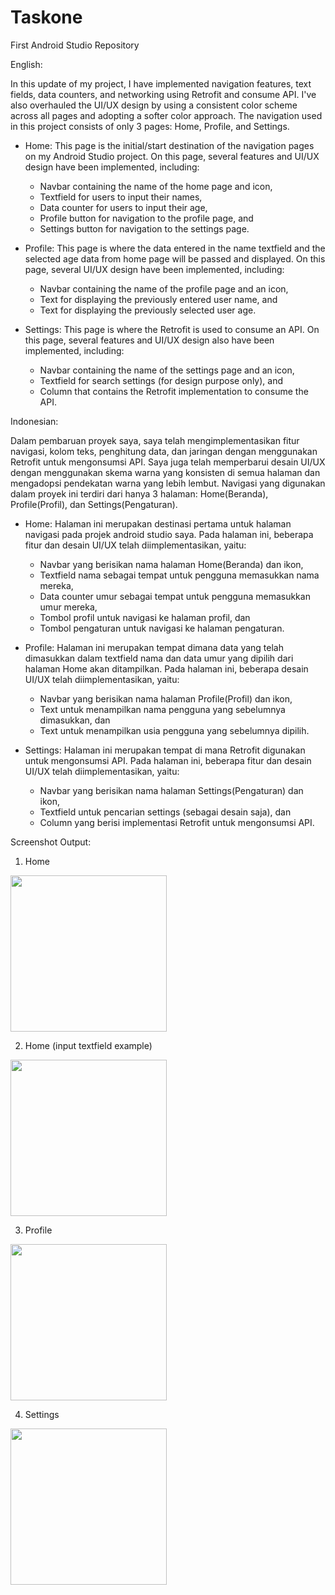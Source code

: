 # Taskone
First Android Studio Repository

English:

In this update of my project, I have implemented navigation features, text fields, data counters, and networking using Retrofit and consume API. I've also overhauled the UI/UX design by using a consistent color scheme across all pages and adopting a softer color approach. The navigation used in this project consists of only 3 pages: Home, Profile, and Settings.
-  Home: This page is the initial/start destination of the navigation pages on my Android Studio project. On this page, several features and UI/UX design have been implemented, including:
    -  Navbar containing the name of the home page and icon,
    -  Textfield for users to input their names,
    -  Data counter for users to input their age,
    -  Profile button for navigation to the profile page, and
    -  Settings button for navigation to the settings page.

-  Profile: This page is where the data entered in the name textfield and the selected age data from home page will be passed and displayed. On this page, several UI/UX design have been implemented, including:
    -  Navbar containing the name of the profile page and an icon,
    -  Text for displaying the previously entered user name, and
    -  Text for displaying the previously selected user age.

-  Settings: This page is where the Retrofit is used to consume an API. On this page, several features and UI/UX design also have been implemented, including:
    -  Navbar containing the name of the settings page and an icon,
    -  Textfield for search settings (for design purpose only), and
    -  Column that contains the Retrofit implementation to consume the API.


Indonesian:

Dalam pembaruan proyek saya, saya telah mengimplementasikan fitur navigasi, kolom teks, penghitung data, dan jaringan dengan menggunakan Retrofit untuk mengonsumsi API. Saya juga telah memperbarui desain UI/UX dengan menggunakan skema warna yang konsisten di semua halaman dan mengadopsi pendekatan warna yang lebih lembut. Navigasi yang digunakan dalam proyek ini terdiri dari hanya 3 halaman: Home(Beranda), Profile(Profil), dan Settings(Pengaturan).
-  Home: Halaman ini merupakan destinasi pertama untuk halaman navigasi pada projek android studio saya. Pada halaman ini, beberapa fitur dan desain UI/UX telah diimplementasikan, yaitu:
    -  Navbar yang berisikan nama halaman Home(Beranda) dan ikon,
    -  Textfield nama sebagai tempat untuk pengguna memasukkan nama mereka,
    -  Data counter umur sebagai tempat untuk pengguna memasukkan umur mereka,
    -  Tombol profil untuk navigasi ke halaman profil, dan
    -  Tombol pengaturan untuk navigasi ke halaman pengaturan.

-  Profile: Halaman ini merupakan tempat dimana data yang telah dimasukkan dalam textfield nama dan data umur yang dipilih dari halaman Home akan ditampilkan. Pada halaman ini, beberapa desain UI/UX telah diimplementasikan, yaitu:
    -  Navbar yang berisikan nama halaman Profile(Profil) dan ikon,
    -  Text untuk menampilkan nama pengguna yang sebelumnya dimasukkan, dan
    -  Text untuk menampilkan usia pengguna yang sebelumnya dipilih.

-  Settings: Halaman ini merupakan tempat di mana Retrofit digunakan untuk mengonsumsi API. Pada halaman ini, beberapa fitur dan desain UI/UX telah diimplementasikan, yaitu:
    -  Navbar yang berisikan nama halaman Settings(Pengaturan) dan ikon,
    -  Textfield untuk pencarian settings (sebagai desain saja), dan
    -  Column yang berisi implementasi Retrofit untuk mengonsumsi API.


Screenshot Output:
1. Home

<img src="https://github.com/Shaq383/Taskone/assets/146117101/493c440d-819c-40bd-bcd5-7d4792d49e65" width="250" />


2. Home (input textfield example)

<img src="https://github.com/Shaq383/Taskone/assets/146117101/5387182f-8f86-46c3-8a40-796f40db4774" width="250" />


3. Profile

<img src="https://github.com/Shaq383/Taskone/assets/146117101/f3cd21aa-f769-462f-9468-bc572fc551f2" width="250" />


4. Settings

<img src="https://github.com/Shaq383/Taskone/assets/146117101/3c0987d5-99a3-4d2a-b456-ac49862f2036" al width="250" />
